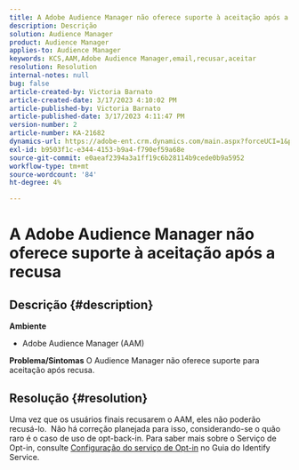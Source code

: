 ```yaml
---
title: A Adobe Audience Manager não oferece suporte à aceitação após a recusa
description: Descrição
solution: Audience Manager
product: Audience Manager
applies-to: Audience Manager
keywords: KCS,AAM,Adobe Audience Manager,email,recusar,aceitar
resolution: Resolution
internal-notes: null
bug: false
article-created-by: Victoria Barnato
article-created-date: 3/17/2023 4:10:02 PM
article-published-by: Victoria Barnato
article-published-date: 3/17/2023 4:11:47 PM
version-number: 2
article-number: KA-21682
dynamics-url: https://adobe-ent.crm.dynamics.com/main.aspx?forceUCI=1&pagetype=entityrecord&etn=knowledgearticle&id=a73aa527-dec4-ed11-83ff-6045bd0065f9
exl-id: b9503f1c-e344-4153-b9a4-f790ef59a68e
source-git-commit: e0aeaf2394a3a1ff19c6b28114b9cede0b9a5952
workflow-type: tm+mt
source-wordcount: '84'
ht-degree: 4%

---
```


# A Adobe Audience Manager não oferece suporte à aceitação após a recusa

## Descrição {#description}

<b>Ambiente</b>
- Adobe Audience Manager (AAM)

<b>Problema/Sintomas</b>
O Audience Manager não oferece suporte para aceitação após recusa.


## Resolução {#resolution}


Uma vez que os usuários finais recusarem o AAM, eles não poderão recusá-lo.  Não há correção planejada para isso, considerando-se o quão raro é o caso de uso de opt-back-in. Para saber mais sobre o Serviço de Opt-in, consulte [Configuração do serviço de Opt-in](https://experienceleague.adobe.com/docs/id-service/using/implementation/opt-in-service/getting-started.html) no Guia do Identify Service.
